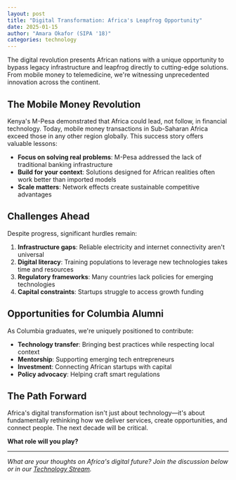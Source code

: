 ```yaml
---
layout: post
title: "Digital Transformation: Africa's Leapfrog Opportunity"
date: 2025-01-15
author: "Amara Okafor (SIPA '18)"
categories: technology
---
```


The digital revolution presents African nations with a unique opportunity to bypass legacy infrastructure and leapfrog directly to cutting-edge solutions. From mobile money to telemedicine, we're witnessing unprecedented innovation across the continent.

## The Mobile Money Revolution

Kenya's M-Pesa demonstrated that Africa could lead, not follow, in financial technology. Today, mobile money transactions in Sub-Saharan Africa exceed those in any other region globally. This success story offers valuable lessons:

- **Focus on solving real problems**: M-Pesa addressed the lack of traditional banking infrastructure
- **Build for your context**: Solutions designed for African realities often work better than imported models
- **Scale matters**: Network effects create sustainable competitive advantages

## Challenges Ahead

Despite progress, significant hurdles remain:

1. **Infrastructure gaps**: Reliable electricity and internet connectivity aren't universal
2. **Digital literacy**: Training populations to leverage new technologies takes time and resources
3. **Regulatory frameworks**: Many countries lack policies for emerging technologies
4. **Capital constraints**: Startups struggle to access growth funding

## Opportunities for Columbia Alumni

As Columbia graduates, we're uniquely positioned to contribute:

- **Technology transfer**: Bringing best practices while respecting local context
- **Mentorship**: Supporting emerging tech entrepreneurs
- **Investment**: Connecting African startups with capital
- **Policy advocacy**: Helping craft smart regulations

## The Path Forward

Africa's digital transformation isn't just about technology—it's about fundamentally rethinking how we deliver services, create opportunities, and connect people. The next decade will be critical.

**What role will you play?**

---

*What are your thoughts on Africa's digital future? Join the discussion below or in our [Technology Stream](/streams/technology/).*
